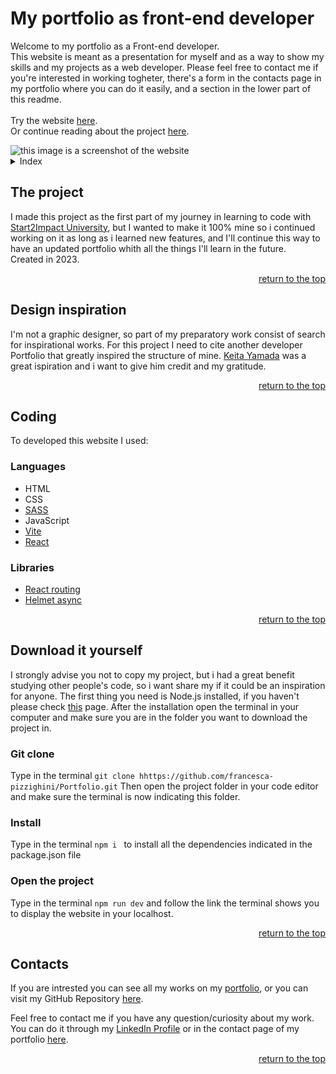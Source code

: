 <a id="top"></a>

# My portfolio as front-end developer

Welcome to my portfolio as a Front-end developer.
<br>
This website is meant as a presentation for myself and as a way to show my skills and my projects as a web developer.
Please feel free to contact me if you're interested in working togheter, there's a form in the contacts page in my portfolio where you can do it easily, and a section in the lower part of this readme.
<br>
<br>
Try the website <a href= "https://francesca-pizzighini.github.io/Portfolio/">here</a>.
<br>
Or continue reading about the project <a href= "#the-project">here</a>.

<img src="https://i.pinimg.com/736x/0a/3f/93/0a3f93fa5403563667ef0b07d90dfebc.jpg" alt="this image is a screenshot of the website">

<details>
    <summary>Index</summary>
    <ol>
        <li>
            <a href="#the-project">The Project</a>
        </li>
        <!-- -->
        <li>
            <a href="#design-inspiration">Design inspiration</a>
        </li>
        <!--  -->
        <li>
            <a href="#coding">Coding</a>
            <ul>
                <li><a href="#languages">Languages</a></li>
                <li><a href="#libraries">Libraries</a></li>
            </ul>
        </li>
        <!--  -->
        <li>
            <a href="#download-it-yourself">Download it yourself</a>
            <ul>
                <li><a href="#git-clone">Git Clone</a></li>
                <li><a href="#install">Install</a></li>
                <li><a href="#open-the-project">Open the project</a></li>
            </ul>
        </li>
        <!--  -->
        <li><a href="#contacts">Contacts</a></li>
    </ol>
</details>

## The project

I made this project as the first part of my journey in learning to code with [Start2Impact University](https://www.start2impact.it), but I wanted to make it 100% mine so i continued working on it as long as i learned new features, and I'll continue this way to have an updated portfolio whith all the things I'll learn in the future.
<br>
Created in 2023.

<p align="right"><a href="#top">return to the top</a></p>

## Design inspiration

I'm not a graphic designer, so part of my preparatory work consist of search for inspirational works. For this project I need to cite another developer Portfolio that greatly inspired the structure of mine.
[Keita Yamada](https://p5aholic.me) was a great ispiration and i want to give him credit and my gratitude.

<p align="right"><a href="#top">return to the top</a></p>

## Coding

To developed this website I used:

### Languages

- HTML
- CSS
- [SASS](https://sass-lang.com)
- JavaScript
- [Vite](https://vitejs.dev/guide/)
- [React](https://react.dev)

### Libraries

- [React routing](https://reactrouter.com/en/main)
- [Helmet async](https://www.npmjs.com/package/react-helmet-async)

<p align="right"><a href="#top">return to the top</a></p>

## Download it yourself

I strongly advise you not to copy my project, but i had a great benefit studying other people's code, so i want share my if it could be an inspiration for anyone.
The first thing you need is Node.js installed, if you haven't please check [this](https://nodejs.org/it/download/) page.
After the installation open the terminal in your computer and make sure you are in the folder you want to download the project in.

### Git clone

Type in the terminal
`git clone hhttps://github.com/francesca-pizzighini/Portfolio.git`
Then open the project folder in your code editor and make sure the terminal is now indicating this folder.

### Install

Type in the terminal
`npm i `
to install all the dependencies indicated in the package.json file

### Open the project

Type in the terminal
`npm run dev`
and follow the link the terminal shows you to display the website in your localhost.

 <p align="right"><a href="#top">return to the top</a></p>

## Contacts

If you are intrested you can see all my works on my <a href= "https://francesca-pizzighini.github.io/Portfolio/projects.html">portfolio</a>, or you can visit my GitHub Repository [here](https://github.com/francesca-pizzighini).

Feel free to contact me if you have any question/curiosity about my work. You can do it through my <a href= "https://www.linkedin.com/in/francesca-pizzighini-20b4061b0">LinkedIn Profile</a> or in the contact page of my portfolio [here](https://francesca-pizzighini.github.io/Portfolio/contacts.html).

<p align="right"><a href="#top">return to the top</a></p>
